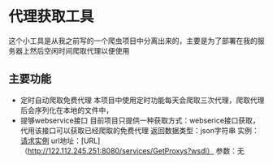 # 代理获取工具
这个小工具是从我之前写的一个爬虫项目中分离出来的，主要是为了部署在我的服务器上然后空闲时间爬取代理以便使用
## 主要功能
* 定时自动爬取免费代理
  本项目中使用定时功能每天会爬取三次代理，爬取代理后会序列化在本地的文件中，
* 提够webservice接口
  目前项目只提供一种获取方式：webserice接口获取，代用该接口可以获取已经爬取的免费代理
  返回数据类型：json字符串
  实例：[请求实例](https://github.com/shanyao19940801/ProxyTool/blob/master/src/main/java/com/yao/spider/proxytool/client/WebServiceClient.java)
  url地址：[URL]（http://122.112.245.251:8080/services/GetProxys?wsdl）
  参数：无
